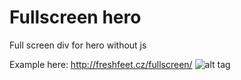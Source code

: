 # Fullscreen hero
Full screen div for hero without js

Example here: http://freshfeet.cz/fullscreen/
![alt tag](http://freshfeet.cz/fullscreen/fullscreen-hero.png)
